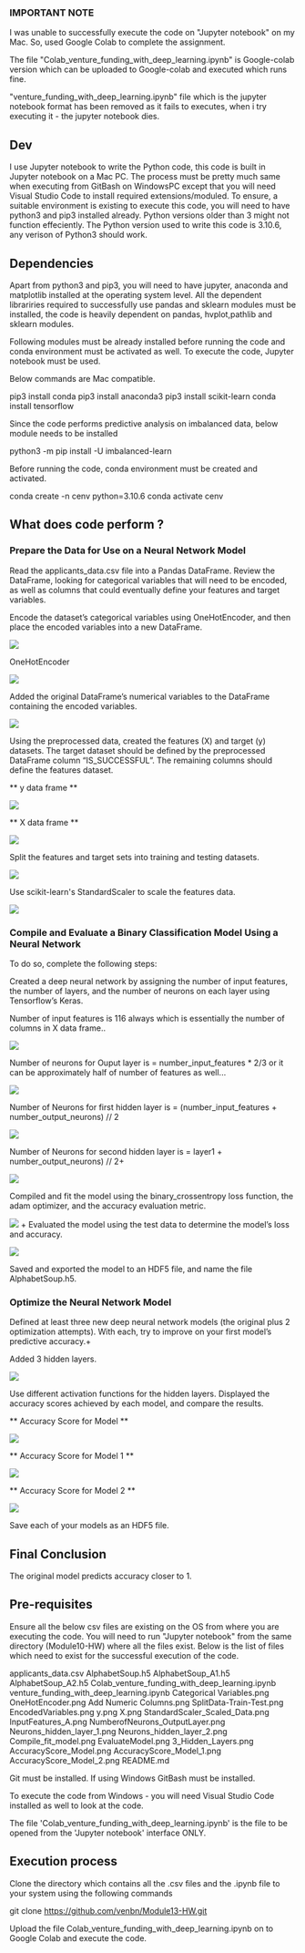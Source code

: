 

### IMPORTANT NOTE ##

I was unable to successfully execute the code on "Jupyter notebook" on my Mac. So, used Google Colab to complete the assignment. 

The file "Colab_venture_funding_with_deep_learning.ipynb" is Google-colab version which can be uploaded to Google-colab and executed which runs fine.

"venture_funding_with_deep_learning.ipynb" file which is the jupyter notebook format has been removed as it fails to executes, when i try executing it - the jupyter notebook dies.

## Dev

I use Jupyter notebook to write the Python code, this code is built in Jupyter notebook on a Mac PC. 
The process must be pretty much same when executing from GitBash on WindowsPC except that you will need Visual Studio Code to install required extensions/moduled.
To ensure, a suitable environment is existing to execute this code, you will need to have python3 and pip3 installed already. 
Python versions older than 3 might not function effeciently. The Python version used to write this code is 3.10.6, any verison of Python3 should work.

## Dependencies

Apart from python3 and pip3, you will need to have jupyter, anaconda and matplotlib installed at the operating system level.
All the dependent librariries required to successfully use pandas and sklearn modules must be installed, the code is heavily dependent on pandas, hvplot,pathlib and sklearn modules.

Following modules must be already installed before running the code and conda environment must be activated as well. To execute the code, Jupyter notebook must be used. 

Below commands are Mac compatible.

pip3 install conda
pip3 install anaconda3
pip3 install scikit-learn
conda install tensorflow

Since the code performs predictive analysis on imbalanced data, below module needs to be installed

python3 -m pip install -U imbalanced-learn

Before running the code, conda environment must be created and activated.

conda create -n cenv python=3.10.6
conda activate cenv

## What does code perform ?

### Prepare the Data for Use on a Neural Network Model


Read the applicants_data.csv file into a Pandas DataFrame. Review the DataFrame, looking for categorical variables that will need to be encoded, as well as columns that could eventually define your features and target variables.


Encode the dataset’s categorical variables using OneHotEncoder, and then place the encoded variables into a new DataFrame.

![](Categorical%20Variables.png)

OneHotEncoder

![](OneHotEncoder.png)
	
Added the original DataFrame’s numerical variables to the DataFrame containing the encoded variables.

![](EncodedVariables.png)

Using the preprocessed data, created the features (X) and target (y) datasets. The target dataset should be defined by the preprocessed DataFrame column “IS_SUCCESSFUL”. The remaining columns should define the features dataset.

** y data frame **

![](y.png)

** X data frame **

![](X.png)

Split the features and target sets into training and testing datasets.

![](SplitData-Train-Test.png)

Use scikit-learn's StandardScaler to scale the features data.

![](StandardScaler_Scaled_Data.png)

### Compile and Evaluate a Binary Classification Model Using a Neural Network

To do so, complete the following steps:

Created a deep neural network by assigning the number of input features, the number of layers, and the number of neurons on each layer using Tensorflow’s Keras.

Number of input features is 116 always which is essentially the number of columns in X data frame..

![](InputFeatures_A.png)

Number of neurons for Ouput layer is = number_input_features * 2/3 or it can be approximately half of number of features as well...

![](NumberofNeurons_OutputLayer.png)

Number of Neurons for first hidden layer is = (number_input_features + number_output_neurons) // 2

![](Neurons_hidden_layer_1.png)

Number of Neurons for second hidden layer is = layer1 + number_output_neurons) // 2+

![](Neurons_hidden_layer_2.png)

Compiled and fit the model using the binary_crossentropy loss function, the adam optimizer, and the accuracy evaluation metric.

![](Compile_fit_model.png)
+
Evaluated the model using the test data to determine the model’s loss and accuracy.

![](EvaluateModel.png)

Saved and exported the model to an HDF5 file, and name the file AlphabetSoup.h5.

### Optimize the Neural Network Model

Defined at least three new deep neural network models (the original plus 2 optimization attempts). With each, try to improve on your first model’s predictive accuracy.+


Added 3 hidden layers.

![](3_Hidden_Layers.png)

Use different activation functions for the hidden layers. Displayed the accuracy scores achieved by each model, and compare the results.

** Accuracy Score for Model **

![](AccuracyScore_Model.png)

** Accuracy Score for Model 1 **

![](AccuracyScore_Model_1.png)

** Accuracy Score for Model 2 **

![](AccuracyScore_Model_2.png)

Save each of your models as an HDF5 file.
## Final Conclusion

The original model predicts accuracy closer to 1.

## Pre-requisites

Ensure all the below csv files are existing on the OS from where you are executing the code. You will need to run "Jupyter notebook" from the same directory (Module10-HW) where all the files exist. Below is the list of files which need to exist for the successful execution of the code.

applicants_data.csv
AlphabetSoup.h5
AlphabetSoup_A1.h5
AlphabetSoup_A2.h5
Colab_venture_funding_with_deep_learning.ipynb
venture_funding_with_deep_learning.ipynb
Categorical Variables.png
OneHotEncoder.png
Add Numeric Columns.png
SplitData-Train-Test.png
EncodedVariables.png
y.png
X.png
StandardScaler_Scaled_Data.png
InputFeatures_A.png
NumberofNeurons_OutputLayer.png
Neurons_hidden_layer_1.png
Neurons_hidden_layer_2.png
Compile_fit_model.png
EvaluateModel.png
3_Hidden_Layers.png
AccuracyScore_Model.png
AccuracyScore_Model_1.png
AccuracyScore_Model_2.png
README.md

Git must be installed. If using Windows GitBash must be installed.

To execute the code from Windows - you will need Visual Studio Code installed as well to look at the code.

The file 'Colab_venture_funding_with_deep_learning.ipynb' is the file to be opened from the 'Jupyter notebook' interface ONLY.

## Execution process

Clone the directory which contains all the .csv files and the .ipynb file to your system using the following commands

git clone https://github.com/venbn/Module13-HW.git

Upload the file Colab_venture_funding_with_deep_learning.ipynb on to Google Colab and execute the code.
